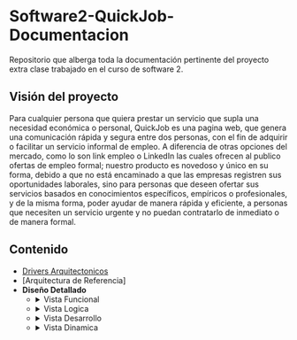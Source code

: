 # Software2-QuickJob-Documentacion

Repositorio que alberga toda la documentación pertinente del proyecto extra clase trabajado en el curso de software 2.

## Visión del proyecto

Para cualquier persona que quiera prestar un servicio que supla una necesidad económica o personal, QuickJob es una pagina web, que genera una comunicación rápida y segura entre dos personas, con el fin de adquirir o facilitar un servicio informal de empleo. A diferencia de otras opciones del mercado, como lo son link empleo o LinkedIn las cuales ofrecen al publico ofertas de empleo formal; nuestro producto es novedoso y único en su forma, debido a que no está encaminado a que las empresas registren sus oportunidades laborales, sino para personas que deseen ofertar sus servicios basados en conocimientos específicos, empíricos o profesionales, y de la misma forma, poder ayudar de manera rápida y eficiente, a personas que necesiten un servicio urgente y no puedan contratarlo de inmediato o de manera formal.

## Contenido

- [Drivers Arquitectonicos](https://github.com/F3liP3L/Software2-QuickJob-Documentacion/blob/main/resources/drivers-arquitectonicos/drivers-arquitectonicos.md)
- [Arquitectura de Referencia]
- **Diseño Detallado**
    - <details>
        <summary>Vista Funcional</summary>
          <ol>
          <li><a href="https://github.com/F3liP3L/Software2-QuickJob-Documentacion/blob/main/resources/vista-funcional/modelo-dominio.md" target="_blank">Modelo de Dominio</a></li>
          <li><a href="https://github.com/F3liP3L/Software2-QuickJob-Documentacion/blob/main/resources/vista-funcional/event-storming.md" target="_blank">Event Storming</a></li>
          </ol>
      </details>
    - <details>
        <summary>Vista Logica</summary>
        <ol>
        <li><a href="https://github.com/F3liP3L/Software2-QuickJob-Documentacion/blob/main/resources/vista-procesos/diagrama-clases.md" target="_blank">Diagrama de Clases</a></li><br>
        <li><a href="" target="_blank" >Diagramas de Bases de Datos</a></li>
        </ol>
      </details>
    - <details>
        <summary>Vista Desarrollo</summary>
          <ol>
          <li><a href="" target="_blank">Diagrama de Componentes</a></li>
          </ol>
      </details>
    - <details>
        <summary>Vista Dinamica</summary>
          <ol>
          <li><a href="" target="_blank">Diagrama de Casos de Uso</a></li>
          </ol>
      </details>
